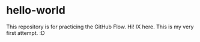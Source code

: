 # hello-world
This repository is for practicing the GitHub Flow.
Hi! IX here. This is my very first attempt. :D 
